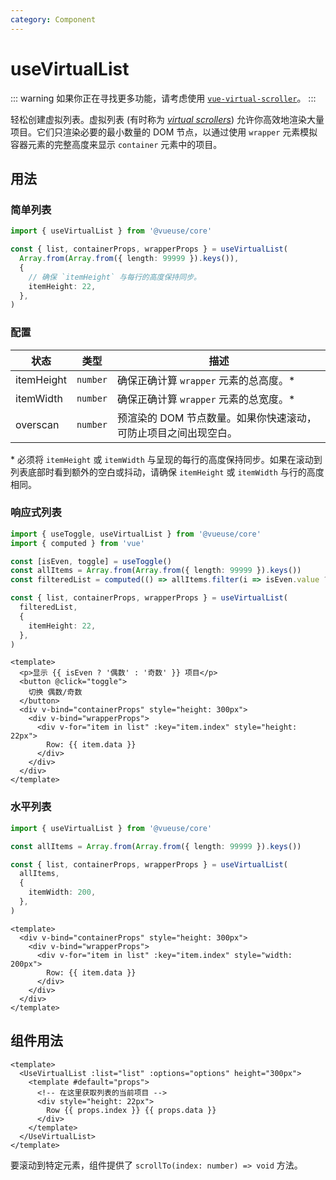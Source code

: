 ```yaml
---
category: Component
---
```


# useVirtualList

::: warning
如果你正在寻找更多功能，请考虑使用 [`vue-virtual-scroller`](https://github.com/Akryum/vue-virtual-scroller)。
:::

轻松创建虚拟列表。虚拟列表 (有时称为 [_virtual scrollers_](https://vue-virtual-scroller-demo.netlify.app/)) 允许你高效地渲染大量项目。它们只渲染必要的最小数量的 DOM 节点，以通过使用 `wrapper` 元素模拟容器元素的完整高度来显示 `container` 元素中的项目。

## 用法

### 简单列表

```ts
import { useVirtualList } from '@vueuse/core'

const { list, containerProps, wrapperProps } = useVirtualList(
  Array.from(Array.from({ length: 99999 }).keys()),
  {
    // 确保 `itemHeight` 与每行的高度保持同步。
    itemHeight: 22,
  },
)
```

### 配置

| 状态       | 类型     | 描述                                                            |
| ---------- | -------- | --------------------------------------------------------------- |
| itemHeight | `number` | 确保正确计算 `wrapper` 元素的总高度。\*                         |
| itemWidth  | `number` | 确保正确计算 `wrapper` 元素的总宽度。\*                         |
| overscan   | `number` | 预渲染的 DOM 节点数量。如果你快速滚动，可防止项目之间出现空白。 |

\* 必须将 `itemHeight` 或 `itemWidth` 与呈现的每行的高度保持同步。如果在滚动到列表底部时看到额外的空白或抖动，请确保 `itemHeight` 或 `itemWidth` 与行的高度相同。

### 响应式列表

```ts
import { useToggle, useVirtualList } from '@vueuse/core'
import { computed } from 'vue'

const [isEven, toggle] = useToggle()
const allItems = Array.from(Array.from({ length: 99999 }).keys())
const filteredList = computed(() => allItems.filter(i => isEven.value ? i % 2 === 0 : i % 2 === 1))

const { list, containerProps, wrapperProps } = useVirtualList(
  filteredList,
  {
    itemHeight: 22,
  },
)
```

```vue
<template>
  <p>显示 {{ isEven ? '偶数' : '奇数' }} 项目</p>
  <button @click="toggle">
    切换 偶数/奇数
  </button>
  <div v-bind="containerProps" style="height: 300px">
    <div v-bind="wrapperProps">
      <div v-for="item in list" :key="item.index" style="height: 22px">
        Row: {{ item.data }}
      </div>
    </div>
  </div>
</template>
```

### 水平列表

```ts
import { useVirtualList } from '@vueuse/core'

const allItems = Array.from(Array.from({ length: 99999 }).keys())

const { list, containerProps, wrapperProps } = useVirtualList(
  allItems,
  {
    itemWidth: 200,
  },
)
```

```vue
<template>
  <div v-bind="containerProps" style="height: 300px">
    <div v-bind="wrapperProps">
      <div v-for="item in list" :key="item.index" style="width: 200px">
        Row: {{ item.data }}
      </div>
    </div>
  </div>
</template>
```

## 组件用法

```vue
<template>
  <UseVirtualList :list="list" :options="options" height="300px">
    <template #default="props">
      <!-- 在这里获取列表的当前项目 -->
      <div style="height: 22px">
        Row {{ props.index }} {{ props.data }}
      </div>
    </template>
  </UseVirtualList>
</template>
```

要滚动到特定元素，组件提供了 `scrollTo(index: number) => void` 方法。
